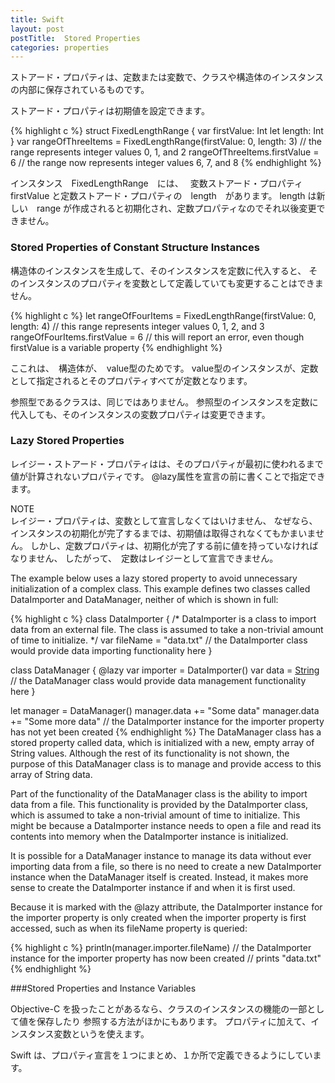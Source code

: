 ```yaml
---
title: Swift
layout: post
postTitle:  Stored Properties
categories: properties
---
```


ストアード・プロパティは、定数または変数で、クラスや構造体のインスタンスの内部に保存されているものです。

ストアード・プロパティは初期値を設定できます。

{% highlight c %}
struct FixedLengthRange {
    var firstValue: Int
    let length: Int
}
var rangeOfThreeItems = FixedLengthRange(firstValue: 0, length: 3)
// the range represents integer values 0, 1, and 2
rangeOfThreeItems.firstValue = 6
// the range now represents integer values 6, 7, and 8
{% endhighlight %}

インスタンス　FixedLengthRange　には、　
変数ストアード・プロパティ　firstValue と定数ストアード・プロパティの　length　があります。
length は新しい　range が作成されると初期化され、定数プロパティなのでそれ以後変更できません。

<h3>Stored Properties of Constant Structure Instances</h3>

構造体のインスタンスを生成して、そのインスタンスを定数に代入すると、
そのインスタンスのプロパティを変数として定義していても変更することはできません。

{% highlight c %}
let rangeOfFourItems = FixedLengthRange(firstValue: 0, length: 4)
// this range represents integer values 0, 1, 2, and 3
rangeOfFourItems.firstValue = 6
// this will report an error, even though firstValue is a variable property
{% endhighlight %}

ここれは、　構造体が、　value型のためです。
value型のインスタンスが、定数として指定されるとそのプロパティすべてが定数となります。

参照型であるクラスは、同じではありません。
参照型のインスタンスを定数に代入しても、そのインスタンスの変数プロパティは変更できます。

<h3>Lazy Stored Properties</h3>

レイジー・ストアード・プロパティはは、そのプロパティが最初に使われるまで値が計算されないプロパティです。
@lazy属性を宣言の前に書くことで指定できます。

<div class="panel">
	<div class="panel-heading">NOTE</div>
	レイジー・プロパティは、変数として宣言しなくてはいけません、
	なぜなら、インスタンスの初期化が完了するまでは、初期値は取得されなくてもかまいません。
	しかし、定数プロパティは、初期化が完了する前に値を持っていなければなりません、
	したがって、　定数はレイジーとして宣言できません。
</div>


The example below uses a lazy stored property to avoid unnecessary initialization of a complex class. This example defines two classes called DataImporter and DataManager, neither of which is shown in full:

{% highlight c %}
class DataImporter {
    /*
    DataImporter is a class to import data from an external file.
    The class is assumed to take a non-trivial amount of time to initialize.
    */
    var fileName = "data.txt"
    // the DataImporter class would provide data importing functionality here
}
 
class DataManager {
    @lazy var importer = DataImporter()
    var data = [String]()
    // the DataManager class would provide data management functionality here
}
 
let manager = DataManager()
manager.data += "Some data"
manager.data += "Some more data"
// the DataImporter instance for the importer property has not yet been created
{% endhighlight %}
The DataManager class has a stored property called data, which is initialized with a new, empty array of String values. Although the rest of its functionality is not shown, the purpose of this DataManager class is to manage and provide access to this array of String data.

Part of the functionality of the DataManager class is the ability to import data from a file. This functionality is provided by the DataImporter class, which is assumed to take a non-trivial amount of time to initialize. This might be because a DataImporter instance needs to open a file and read its contents into memory when the DataImporter instance is initialized.

It is possible for a DataManager instance to manage its data without ever importing data from a file, so there is no need to create a new DataImporter instance when the DataManager itself is created. Instead, it makes more sense to create the DataImporter instance if and when it is first used.

Because it is marked with the @lazy attribute, the DataImporter instance for the importer property is only created when the importer property is first accessed, such as when its fileName property is queried:

{% highlight c %}
println(manager.importer.fileName)
// the DataImporter instance for the importer property has now been created
// prints "data.txt"
{% endhighlight %}

###Stored Properties and Instance Variables

Objective-C を扱ったことがあるなら、クラスのインスタンスの機能の一部として値を保存したり
参照する方法がほかにもあります。
プロパティに加えて、インスタンス変数というを使えます。

Swift は、プロパティ宣言を１つにまとめ、１か所で定義できるようにしています。
	